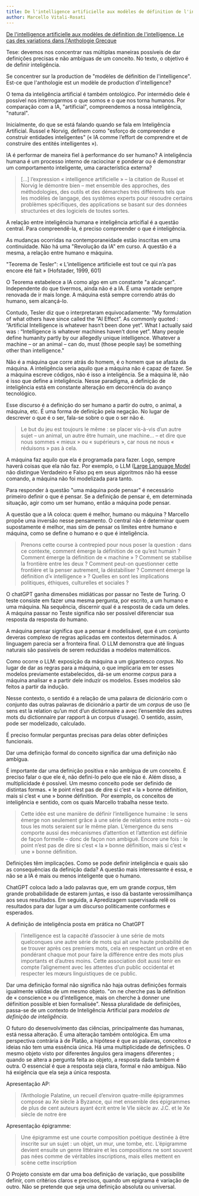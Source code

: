 ```yaml
---
title: De l'intelligence artificielle aux modèles de définition de l'intelligence
author: Marcello Vitali-Rosati
---
```


[De l'intelligence artificielle aux modèles de définition de l'intelligence. Le cas des variations dans l'Anthologie Grecque](https://www.sens-public.org/articles/1729/)

Tese: devemos nos concentrar nas múltiplas maneiras possíveis de dar definições precisas e não ambíguas de um conceito. No texto, o objetivo é de definir inteligência.

Se concentrer sur la production de "modèles de définition de l'intelligence". Est-ce que l'anthologie est un modèle de production d'intelligence?

O tema da inteligência artificial é também ontológico. Por intermédio dele é possível nos interrogarmos o que somos e o que nos torna humanos. Por comparação com a IA, "artificial", compreendemos a nossa inteligência, "natural".

Inicialmente, do que se está falando quando se fala em Inteligência Artificial. Russel e Norvig, definem como "esforço de compreender e construir entidades inteligentes" (« IA comme l’effort de comprendre et de construire des entités intelligentes »).

IA é performar de maneira fiel à performance do ser humano? A inteligência humana é um processo interno de raciocinar e ponderar ou é demonstrar um comportamento inteligente, uma característica externa?

> \[...] l’expression « intelligence artificielle » – la citation de Russel et Norvig le démontre bien – met ensemble des approches, des méthodologies, des outils et des démarches très différents tels que les modèles de langage, des systèmes experts pour résoudre certains problèmes spécifiques, des applications se basant sur des données structurées et des logiciels de toutes sortes.

A relação entre inteligência humana e inteligência articifial é a questão central. Para compreendê-la, é preciso compreender o que é inteligência.

As mudanças ocorridas na contemporaneidade estão inscritas em uma continuidade. Não há uma "Revolução da IA" em curso. A questão é a mesma, a relação entre humano e máquina.

"Teorema de Tesler": « L’intelligence artificielle est tout ce qui n’a pas encore été fait » (Hofstader, 1999, 601)

O Teorema estabelece a IA como algo em um constante "a alcançar". Independente do que tivermos, ainda não é a IA. É uma vontade sempre renovada de ir mais longe. A máquina está sempre correndo atrás do humano, sem alcançá-lo.

Contudo, Tesler diz que o interpretaram equivocadamente: "My formulation of what others have since called the “AI Effect”. As commonly quoted : “Artificial Intelligence is whatever hasn’t been done yet”. What I actually said was : “Intelligence is whatever machines haven’t done yet”. Many people define humanity partly by our allegedly unique intelligence. Whatever a machine – or an animal – can do, must (those people say) be something other than intelligence."

Não é a máquina que corre atrás do homem, é o homem que se afasta da máquina. A inteligência seria aquilo que a máquina não é capaz de fazer. Se a máquina escreve códigos, não é isso a inteligência. Se a máquina lê, não é isso que define a inteligência. Nesse paradigma, a definição de inteligência está em constante alteração em decorrência do avanço tecnológico.

Esse discurso é a definição do ser humano a partir do outro, o animal, a máquina, etc. É uma forma de definição pela negação. No lugar de descrever o que é o ser, fala-se sobre o que o ser não é.

> Le but du jeu est toujours le même : se placer vis-à-vis d’un autre sujet – un animal, un autre être humain, une machine… – et dire que nous sommes « mieux » ou « supérieurs », car nous ne nous « réduisons » pas à cela. 

A máquina faz aquilo que ela é programada para fazer. Logo, sempre haverá coisas que ela não faz. Por exemplo, o LLM ([Large Language Model](https://en.wikipedia.org/wiki/Large_language_model) não distingue Verdadeiro e Falso pq em seus algoritmos não há eesse comando, a máquina não foi modelizada para tanto. 

Para responder à questão "uma máquina pode pensar" é necessário primeiro definir o que é pensar. Se a definição de pensar é, em determinada situação, agir como um ser humano, então a máquina pode pensar.

A questão que a IA coloca: quem é melhor, humano ou máquina ? Marcello propõe uma inversão nesse pensamento. O central não é determinar quem supostamente é melhor, mas sim de pensar os limites entre humano e máquina, como se define o humano e o que é inteligência. 

> Prenons cette course à contrepied pour nous poser la question : dans ce contexte, comment émerge la définition de ce qu’est humain ? Comment émerge la définition de « machine » ? Comment se stabilise la frontière entre les deux ? Comment peut-on questionner cette frontière et la penser autrement, la déstabiliser ? Comment émerge la définition d’« intelligence » ? Quelles en sont les implications politiques, éthiques, culturelles et sociales ?

O chatGPT ganha dimensões midiáticas por passar no Teste de Turing. O teste consiste em fazer uma mesma pergunta, por escrito, a um humano e uma máquina. Na sequência, discernir qual é a resposta de cada um deles. A máquina passar no Teste significa não ser possível diferenciar sua resposta da resposta do humano.

A máquina pensar significa que a pensar é modelisável, que é um conjunto deveras complexo de regras aplicadas em contextos determinados. A linguagem parecia ser a fronteira final. O LLM demonstra que até línguas naturais são passíveis de serem reduzidas a modelos matemáticos.

Como ocorre o LLM: exposição da máquina a um gigantesco *corpus*. No lugar de dar as regras para a máquina, o que implicaria em ter esses modelos previamente estabelecidos, dá-se um enorme *corpus* para a máquina analisar e a partir dele induzir os modelos. Esses modelos são feitos a partir da indução.

Nesse contexto, o sentido é a relação de uma palavra de dicionário com o conjunto das outras palavras de dicionário a partir de um *corpus* de uso (le sens est la relation qu’un mot d’un dictionnaire a avec l’ensemble des autres mots du dictionnaire par rapport à un corpus d’usage). O sentido, assim, pode ser modelizado, calculado.

É preciso formular perguntas precisas para delas obter definições funcionais.

Dar uma definição formal do conceito significa dar uma definição não ambígua. 

É importante dar uma definição positiva e não ambígua de um conceito. É preciso falar o que ele é, não defini-lo pelo que ele não é. Além disso, a multiplicidade é possível. Um mesmo conceito pode ser definido de distintas formas. « le point n’est pas de dire si c’est « la » bonne définition, mais si c’est « une » bonne définition.  Por exemplo, os conceitos de inteligência e sentido, com os quais Marcello trabalha nesse texto.

> Cette idée est une manière de définir l’intelligence humaine : le sens émerge non seulement grâce à une série de relations entre mots – où tous les mots seraient sur le même plan. L’émergence du sens comporte aussi des mécanismes d’attention et l’attention est définie de façon formelle – donc de façon non ambiguë. Encore une fois : le point n’est pas de dire si c’est « la » bonne définition, mais si c’est « une » bonne définition.

Definições têm implicações. Como se pode definir inteligência e quais são as consequências da definição dada? A questão mais interessante é essa, e não se a IA é mais ou menos inteligente que o humano.

ChatGPT coloca lado a lado palavras que, em um grande *corpus*, têm grande probabilidade de estarem juntas, e isso dá bastante verossimilhança aos seus resultados. Em seguida, a Apredizagem supervisada relê os resultados para dar lugar a um discurso politicamente conformes e esperados.

A definição de inteligência posta em prática no ChatGPT
>  l’intelligence est la capacité d’associer à une série de mots quelconques une autre série de mots qui ait une haute probabilité de se trouver après ces premiers mots, cela en respectant un ordre et en pondérant chaque mot pour faire la différence entre des mots plus importants et d’autres moins. Cette association doit aussi tenir en compte l’alignement avec les attentes d’un public occidental et respecter les mœurs linguistiques de ce public.

Dar uma definição formal não significa não haja outras definições formais igualmente válidas de um mesmo objeto. "on ne cherche pas la définition de « conscience » ou d’intelligence, mais on cherche à donner une définition possible et bien formalisée". Nessa pluralidade de definições, passa-se de um contexto de Inteligência Artificial para *modelos de definição de inteligência*. 

O futuro do desenvolvimento das ciências, principalmente das humanas, está nessa alteração. É uma alteração também ontológica. Em uma perspectiva contrária à de Platão, a hipótese é que as palavras, conceitos e ideias não tem uma essência única. Há uma multiplicidade de definições. O mesmo objeto visto  por diferentes ângulos gera imagens diferentes ; quando se altera a pergunta feita ao objeto, a resposta dada também é outra. O essencial é que a resposta seja clara, formal e não ambígua. Não há exigência que ela seja a única resposta.

Apresentação AP:
> l’Anthologie Palatine, un recueil d’environ quatre-mille épigrammes composé au Xe siècle à Byzance, qui met ensemble des épigrammes de plus de cent auteurs ayant écrit entre le VIe siècle av. J.C. et le Xe siècle de notre ère

Apresentação épigramme:
> Une épigramme est une courte composition poétique destinée à être inscrite sur un sujet : un objet, un mur, une tombe, etc. L’épigramme devient ensuite un genre littéraire et les compositions ne sont souvent pas nées comme de véritables inscriptions, mais elles mettent en scène cette inscription

O Projeto consiste em dar uma boa definição de variação, que possibilite definir, com critérios claros e precisos, quando um epigrama é variação de outro. Não se pretende que seja uma definição absoluta ou universal.
